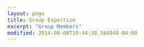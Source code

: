 ```yaml
---
layout: page
title: Group Expertise
excerpt: "Group Members"
modified: 2014-08-08T19:44:38.564948-04:00
---
```


<script src="https://d3js.org/d3.v4.min.js"></script>
<script src="https://vizjs.org/viz.v1.1.0.min.js"></script>

<!-- offline
<script src="src/d3.v4.min.js"></script>
<script src="src/viz.v1.1.0.min.js"></script>
-->

<script>

var data = [
['Evan','QMC/Model Hamiltonians',1]
,['Chris','QMC/Model Hamiltonians',1]
,['Cedric','QMC/Model Hamiltonians',1]
,['Evgeny','QMC/Model Hamiltonians',1]
,['Swagata','QMC/Model Hamiltonians',1]
,['Carla','QMC/Model Hamiltonians',1]
,['Evan','DMFT',1]
,['Chris','DMFT',1]
,['Cedric','DMFT',1]
,['Swagata','DMFT',1]
,['Evgeny','DMFT',1]
,['Francois','DMFT',1]
,['Duncan','Quantum Chemistry/Molecules',1]
,['Vincent','Quantum Chemistry/Molecules',1]
,['George','Quantum Chemistry/Molecules',1]
,['Carla','Quantum Chemistry/Molecules',1]
,['Mohamed Ali','Quantum Chemistry/Molecules',1]
,['Edouardo','Quantum Chemistry/Molecules',1]
,['Duncan','Spectroscopy',1]
,['Francois','Spectroscopy',1]
,['Swagata','Spectroscopy',1]
,['Cedric','Spectroscopy',1]
,['Mohamed Ali','Spectroscopy',1]
,['Cono', 'Transport', 1]
,['Vincent', 'Transport', 1]
,['Francesco', 'Transport', 1]
,['Nicola', 'Transport', 1]
,['Cedric', 'Superconductivity',1]
,['Swagata', 'Superconductivity',1]
,['Chris', 'Superconductivity',1]
,['Francois', 'Superconductivity',1]
,['Vincent', 'Superconductivity',1]
,['Evgeny', 'Superconductivity',1]
,['George', 'Superconductivity',1]
,['QMC/Model Hamiltonians', 'Evan', 1 ]
,['QMC/Model Hamiltonians', 'Chris', 1 ]
,['QMC/Model Hamiltonians', 'Cedric', 1 ]
,['QMC/Model Hamiltonians', 'Evgeny', 1]
,['QMC/Model Hamiltonians', 'Swagata', 1]
,['QMC/Model Hamiltonians', 'Carla', 1]
,['DMFT', 'Evan', 1 ]
,['DMFT', 'Chris', 1 ]
,['DMFT', 'Cedric', 1 ]
,['DMFT', 'Swagata', 1]
,['DMFT', 'Evgeny', 1]
,['DMFT', 'Francois', 1]
,['Quantum Chemistry/Molecules', 'Duncan', 1]
,['Quantum Chemistry/Molecules' , 'Vincent', 1]
,['Quantum Chemistry/Molecules' , 'George', 1]
,['Quantum Chemistry/Molecules' , 'Carla', 1]
,['Quantum Chemistry/Molecules', 'Mohamed Ali', 1]
,['Quantum Chemistry/Molecules', 'Edouardo', 1]
,['Spectroscopy', 'Duncan', 1]
,['Spectroscopy', 'Francois', 1]
,['Spectroscopy', 'Swagata', 1]
,['Spectroscopy', 'Cedric', 1]
,['Spectroscopy', 'Mohamed Ali', 1]
,['Transport', 'Cono', 1]
,['Transport', 'Vincent', 1]
,['Transport', 'Francesco', 1]
,['Transport', 'Nicola', 1]
,['Superconductivity', 'Cedric', 1]
,['Superconductivity', 'Swagata', 1]
,['Superconductivity', 'Chris', 1]
,['Superconductivity', 'Francois', 1]
,['Superconductivity', 'Vincent', 1]
,['Superconductivity', 'Evgeny', 1]
,['Superconductivity', 'George', 1]
];
/*
var data = {['Evan','DMFT',1]
,['Evan','QMC',1]
,['Chris','QMC',1]
,['Chris','DMFT',1]
,['Cedric','DMFT',1]
,['Cedric','QMC',1]
,['Duncan','RIXS',1]
,['QMC', 'Evan', 1 ]
,['QMC', 'Chris', 1 ]
,['QMC', 'Cedric', 1 ]
,['DMFT', 'Evan', 1 ]
,['DMFT', 'Chris', 1 ]
,['DMFT', 'Cedric', 1 ]
}*/

var colors = {"Evan":         "#da4480"
,"Chris":    "#5ab449"
,"Cedric":    "#7f5acd"
,"Duncan":        "#aab740"
, "Cono":   "#ce58c0"
, "Vincent":    "#50a26e"
, "George":   "#d1434b"
, "Edouardo": "#45c0bc"
, "Max": "#ce5929"
, "Francois": "#4e7bda"
, "Francesco": "#d49d3c"
, "Nicola": "#6660a3"
, "Mohamed Ali": "#7b853c"
, "Evgeny": "#b58dde"
, "Swagata": "#97622e"
, "DMFT": "#609dd6"
, "QMC/Model Hamiltonians":"#e29074"
, "Superconductivity":  "#9c4b88"
, "Quantum Chemistry/Molecules":  "#ab505f"
, "Transport": "#dc85b6"
, "Spectroscopy": "#b58dde"
};

/*
var colors = {
"Evan":         "#da4480"
,"Chris":    "#5ab449"
,"Cedric":    "#7f5acd"
,"Duncan":        "#aab740"
,"DMFT": "#ce58c0"
,"QMC":        "#50a26e"
};*/


var sortOrder =[
"Evan"
,"Chris"
,"Cedric"
,"Duncan"
, "Cono"
, "Vincent"
, "George"
, "Edouardo"
, "Max"
, "Francois"
, "Francesco"
, "Nicola"
, "Mohamed Ali"
, "Evgeny"
, "Swagata"
, "DMFT"
, "QMC/Model Hamiltonians"
, "Superconductivity"
, "Quantum Chemistry/Molecules"
, "Transport"
, "Spectroscopy"
];

/*
var sortOrder =[
"Evan"
,"Chris"
,"Cedric"
,"Duncan"
, "DMFT"
, "QMC"
,"RIXS"
];
*/
function sort(a,b){ return d3.ascending(sortOrder.indexOf(a),sortOrder.indexOf(b)); }

var ch = viz.ch().data(data)
      .padding(0.01)
      .sort(sort)
	  .innerRadius(430)
	  .outerRadius(450)
	  .duration(1000)
	  .chordOpacity(0.3)
	  .labelPadding(.03)
      .fill(function(d){ return colors[d];});

var width=1200, height=1100;

var svg = d3.select("body").append("svg").attr("height",height).attr("width",width);

svg.append("g").attr("transform", "translate(600,550)").call(ch);

// adjust height of frame in bl.ocks.org
d3.select(self.frameElement).style("height", height+"px").style("width", width+"px");
</script>
